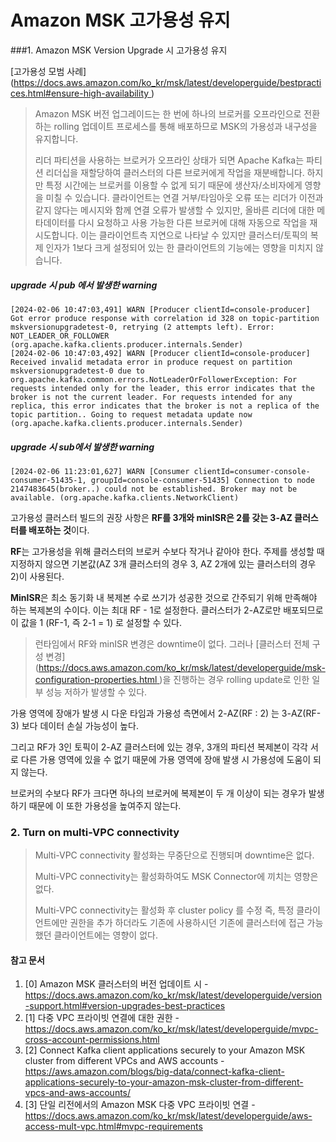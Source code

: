 # Amazon MSK 고가용성 유지

###1. Amazon MSK Version Upgrade 시 고가용성 유지

[고가용성 모범 사례]([https://docs.aws.amazon.com/ko_kr/msk/latest/developerguide/bestpractices.html#ensure-high-availability ](https://docs.aws.amazon.com/ko_kr/msk/latest/developerguide/bestpractices.html#ensure-high-availability))

> Amazon MSK 버전 업그레이드는 한 번에 하나의 브로커를 오프라인으로 전환하는 rolling 업데이트 프로세스를 통해 배포하므로 MSK의 가용성과 내구성을 유지합니다. 
>
> 리더 파티션을 사용하는 브로커가 오프라인 상태가 되면 Apache Kafka는 파티션 리더십을 재할당하여 클러스터의 다른 브로커에게 작업을 재분배합니다. 하지만 특정 시간에는 브로커를 이용할 수 없게 되기 때문에 생산자/소비자에게 영향을 미칠 수 있습니다. 클라이언트는 연결 거부/타임아웃 오류 또는 리더가 이전과 같지 않다는 메시지와 함께 연결 오류가 발생할 수 있지만, 올바른 리더에 대한 메타데이터를 다시 요청하고 사용 가능한 다른 브로커에 대해 자동으로 작업을 재시도합니다. 이는 클라이언트측 지연으로 나타날 수 있지만 클러스터/토픽의 복제 인자가 1보다 크게 설정되어 있는 한 클라이언트의 기능에는 영향을 미치지 않습니다.

##### upgrade 시 pub 에서 발생한 warning

~~~
[2024-02-06 10:47:03,491] WARN [Producer clientId=console-producer] Got error produce response with correlation id 328 on topic-partition mskversionupgradetest-0, retrying (2 attempts left). Error: NOT_LEADER_OR_FOLLOWER (org.apache.kafka.clients.producer.internals.Sender)
[2024-02-06 10:47:03,492] WARN [Producer clientId=console-producer] Received invalid metadata error in produce request on partition mskversionupgradetest-0 due to org.apache.kafka.common.errors.NotLeaderOrFollowerException: For requests intended only for the leader, this error indicates that the broker is not the current leader. For requests intended for any replica, this error indicates that the broker is not a replica of the topic partition.. Going to request metadata update now (org.apache.kafka.clients.producer.internals.Sender)
~~~



##### upgrade 시 sub에서 발생한 warning

~~~
[2024-02-06 11:23:01,627] WARN [Consumer clientId=consumer-console-consumer-51435-1, groupId=console-consumer-51435] Connection to node 2147483645(broker..) could not be established. Broker may not be available. (org.apache.kafka.clients.NetworkClient)
~~~



고가용성 클러스터 빌드의 권장 사항은 **RF를 3개와 minISR은 2를 갖는 3-AZ 클러스터를 배포하는 것**이다.

**RF**는 고가용성을 위해 클러스터의 브로커 수보다 작거나 같아야 한다. 주제를 생성할 때 지정하지 않으면 기본값(AZ 3개 클러스터의 경우 3, AZ 2개에 있는 클러스터의 경우 2)이 사용된다.

**MinISR**은 최소 동기화 내 복제본 수로 쓰기가 성공한 것으로 간주되기 위해 만족해야 하는 복제본의 수이다. 이는 최대 RF - 1로 설정한다. 클러스터가 2-AZ로만 배포되므로 이 값을 1 (RF-1, 즉 2-1 = 1) 로 설정할 수 있다.

> 런타임에서 RF와 minISR 변경은 downtime이 없다. 그러나 [클러스터 전체 구성 변경]([https://docs.aws.amazon.com/ko_kr/msk/latest/developerguide/msk-configuration-properties.html ](https://docs.aws.amazon.com/ko_kr/msk/latest/developerguide/msk-configuration-properties.html))을 진행하는 경우 rolling update로 인한 일부 성능 저하가 발생할 수 있다.

가용 영역에 장애가 발생 시 다운 타임과 가용성 측면에서 2-AZ(RF : 2) 는 3-AZ(RF-3) 보다 데이터 손실 가능성이 높다. 

그리고 RF가 3인 토픽이 2-AZ 클러스터에 있는 경우, 3개의 파티션 복제본이 각각 서로 다른 가용 영역에 있을 수 없기 때문에 가용 영역에 장애 발생 시 가용성에 도움이 되지 않는다. 

브로커의 수보다 RF가 크다면 하나의 브로커에 복제본이 두 개 이상이 되는 경우가 발생하기 때문에 이 또한 가용성을 높여주지 않는다.



### 2. Turn on multi-VPC connectivity

> Multi-VPC connectivity 활성화는 무중단으로 진행되며 downtime은 없다.
>
> Multi-VPC connectivity는 활성화하여도 MSK Connector에 끼치는 영향은 없다.
>
> Multi-VPC connectivity는 활성화 후 cluster policy 를 수정 즉, 특정 클라이언트에만 권한을 추가 하더라도 기존에 사용하시던 기존에 클러스터에 접근 가능했던 클라이언트에는 영향이 없다.





#### 참고 문서

1. [0] Amazon MSK 클러스터의 버전 업데이트 시 - https://docs.aws.amazon.com/ko_kr/msk/latest/developerguide/version-support.html#version-upgrades-best-practices
2. [1] 다중 VPC 프라이빗 연결에 대한 권한 - https://docs.aws.amazon.com/ko_kr/msk/latest/developerguide/mvpc-cross-account-permissions.html 
3. [2] Connect Kafka client applications securely to your Amazon MSK cluster from different VPCs and AWS accounts - https://aws.amazon.com/blogs/big-data/connect-kafka-client-applications-securely-to-your-amazon-msk-cluster-from-different-vpcs-and-aws-accounts/
4. [3] 단일 리전에서의 Amazon MSK 다중 VPC 프라이빗 연결 - https://docs.aws.amazon.com/ko_kr/msk/latest/developerguide/aws-access-mult-vpc.html#mvpc-requirements
